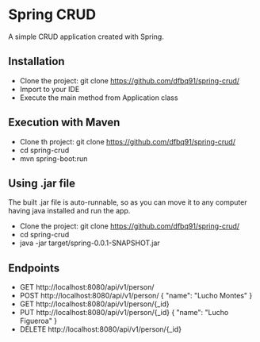 # Spring CRUD

A simple CRUD application created with Spring.

## Installation

* Clone the project: git clone https://github.com/dfbq91/spring-crud/
* Import to your IDE
* Execute the main method from Application class

## Execution with Maven

* Clone th project: git clone https://github.com/dfbq91/spring-crud/
* cd spring-crud
* mvn spring-boot:run

## Using .jar file

The built .jar file is auto-runnable, so as you can move it to any computer having java installed and run the app.

* Clone the project: git clone https://github.com/dfbq91/spring-crud/
* cd spring-crud
* java -jar target/spring-0.0.1-SNAPSHOT.jar

## Endpoints

* GET http://localhost:8080/api/v1/person/
* POST http://localhost:8080/api/v1/person/ { "name": "Lucho Montes" }
* GET http://localhost:8080/api/v1/person/{_id}
* PUT http://localhost:8080/api/v1/person/{_id} { "name": "Lucho Figueroa" }
* DELETE http://localhost:8080/api/v1/person/{_id}